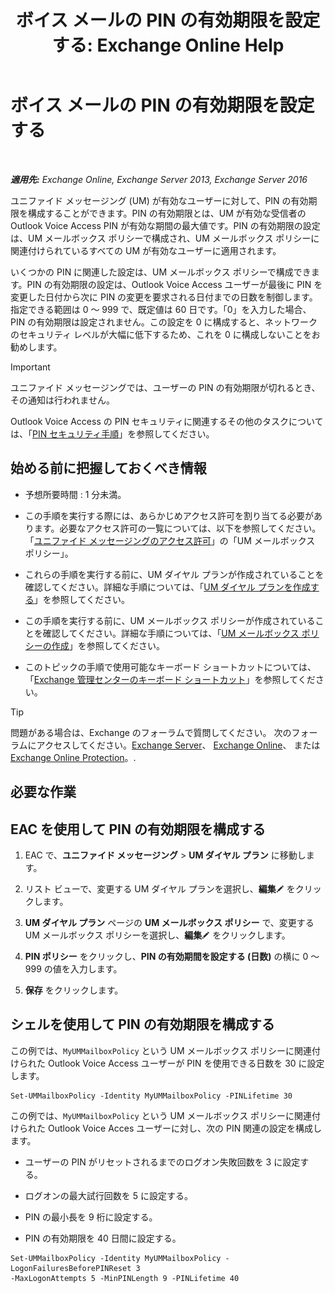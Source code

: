 ﻿---
title: 'ボイス メールの PIN の有効期限を設定する: Exchange Online Help'
TOCTitle: ボイス メールの PIN の有効期限を設定する
ms:assetid: d17f0bf6-0ad6-40a4-bdd5-f7098f39250d
ms:mtpsurl: https://technet.microsoft.com/ja-jp/library/Bb124712(v=EXCHG.150)
ms:contentKeyID: 50555877
ms.date: 05/22/2018
mtps_version: v=EXCHG.150
ms.translationtype: HT
---

# ボイス メールの PIN の有効期限を設定する

 

_**適用先:** Exchange Online, Exchange Server 2013, Exchange Server 2016_

ユニファイド メッセージング (UM) が有効なユーザーに対して、PIN の有効期限を構成することができます。PIN の有効期限とは、UM が有効な受信者の Outlook Voice Access PIN が有効な期間の最大値です。PIN の有効期限の設定は、UM メールボックス ポリシーで構成され、UM メールボックス ポリシーに関連付けられているすべての UM が有効なユーザーに適用されます。

いくつかの PIN に関連した設定は、UM メールボックス ポリシーで構成できます。PIN の有効期限の設定は、Outlook Voice Access ユーザーが最後に PIN を変更した日付から次に PIN の変更を要求される日付までの日数を制御します。指定できる範囲は 0 ～ 999 で、既定値は 60 日です。「0」を入力した場合、PIN の有効期限は設定されません。この設定を 0 に構成すると、ネットワークのセキュリティ レベルが大幅に低下するため、これを 0 に構成しないことをお勧めします。


> [!IMPORTANT]
> ユニファイド メッセージングでは、ユーザーの PIN の有効期限が切れるとき、その通知は行われません。



Outlook Voice Access の PIN セキュリティに関連するその他のタスクについては、「[PIN セキュリティ手順](https://docs.microsoft.com/ja-jp/exchange/voice-mail-unified-messaging/set-outlook-voice-access-pin-security/pin-security-procedures)」を参照してください。

## 始める前に把握しておくべき情報

  - 予想所要時間 : 1 分未満。

  - この手順を実行する際には、あらかじめアクセス許可を割り当てる必要があります。必要なアクセス許可の一覧については、以下を参照してください。「[ユニファイド メッセージングのアクセス許可](unified-messaging-permissions-exchange-2013-help.md)」の「UM メールボックス ポリシー」。

  - これらの手順を実行する前に、UM ダイヤル プランが作成されていることを確認してください。詳細な手順については、「[UM ダイヤル プランを作成する](https://docs.microsoft.com/ja-jp/exchange/voice-mail-unified-messaging/connect-voice-mail-system/create-um-dial-plan)」を参照してください。

  - この手順を実行する前に、UM メールボックス ポリシーが作成されていることを確認してください。詳細な手順については、「[UM メールボックス ポリシーの作成](https://docs.microsoft.com/ja-jp/exchange/voice-mail-unified-messaging/set-up-voice-mail/create-um-mailbox-policy)」を参照してください。

  - このトピックの手順で使用可能なキーボード ショートカットについては、「[Exchange 管理センターのキーボード ショートカット](keyboard-shortcuts-in-the-exchange-admin-center-exchange-online-protection-help.md)」を参照してください。


> [!TIP]
> 問題がある場合は、Exchange のフォーラムで質問してください。 次のフォーラムにアクセスしてください。<A href="https://go.microsoft.com/fwlink/p/?linkid=60612">Exchange Server</A>、 <A href="https://go.microsoft.com/fwlink/p/?linkid=267542">Exchange Online</A>、 または <A href="https://go.microsoft.com/fwlink/p/?linkid=285351">Exchange Online Protection</A>。.



## 必要な作業

## EAC を使用して PIN の有効期限を構成する

1.  EAC で、<strong>ユニファイド メッセージング</strong> \> <strong>UM ダイヤル プラン</strong> に移動します。

2.  リスト ビューで、変更する UM ダイヤル プランを選択し、<strong>編集</strong>![編集アイコン](images/Bb124582.6f53ccb2-1f13-4c02-bea0-30690e6ea71d(EXCHG.150).gif "編集アイコン") をクリックします。

3.  <strong>UM ダイヤル プラン</strong> ページの <strong>UM メールボックス ポリシー</strong> で、変更する UM メールボックス ポリシーを選択し、<strong>編集</strong>![編集アイコン](images/Bb124582.6f53ccb2-1f13-4c02-bea0-30690e6ea71d(EXCHG.150).gif "編集アイコン") をクリックします。

4.  <strong>PIN ポリシー</strong> をクリックし、<strong>PIN の有効期間を設定する (日数)</strong> の横に 0 ～ 999 の値を入力します。

5.  <strong>保存</strong> をクリックします。

## シェルを使用して PIN の有効期限を構成する

この例では、`MyUMMailboxPolicy` という UM メールボックス ポリシーに関連付けられた Outlook Voice Access ユーザーが PIN を使用できる日数を 30 に設定します。

    Set-UMMailboxPolicy -Identity MyUMMailboxPolicy -PINLifetime 30

この例では、`MyUMMailboxPolicy` という UM メールボックス ポリシーに関連付けられた Outlook Voice Acces ユーザーに対し、次の PIN 関連の設定を構成します。

  - ユーザーの PIN がリセットされるまでのログオン失敗回数を 3 に設定する。

  - ログオンの最大試行回数を 5 に設定する。

  - PIN の最小長を 9 桁に設定する。

  - PIN の有効期限を 40 日間に設定する。

<!-- end list -->

    Set-UMMailboxPolicy -Identity MyUMMailboxPolicy -LogonFailuresBeforePINReset 3
    -MaxLogonAttempts 5 -MinPINLength 9 -PINLifetime 40

